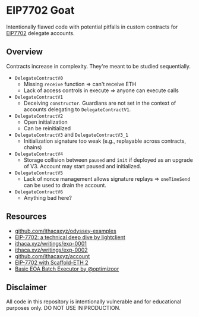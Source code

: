 # EIP7702 Goat

Intentionally flawed code with potential pitfalls in custom contracts for [EIP7702](https://eips.ethereum.org/EIPS/eip-7702) delegate accounts.

## Overview

Contracts increase in complexity. They're meant to be studied sequentially.

- `DelegateContractV0`
    - Missing `receive` function => can't receive ETH
    - Lack of access controls in execute => anyone can execute calls
- `DelegateContractV1`
    - Deceiving `constructor`. Guardians are not set in the context of accounts delegating to `DelegateContractV1`.
- `DelegateContractV2`
    - Open initialization
    - Can be reinitialized
- `DelegateContractV3` and `DelegateContractV3_1`
    - Initialization signature too weak (e.g., replayable across contracts, chains)
- `DelegateContractV4`
    - Storage collision between `paused` and `init` if deployed as an upgrade of V3. Account may start paused and initialized.
- `DelegateContractV5`
    - Lack of nonce management allows signature replays => `oneTimeSend` can be used to drain the account.
- `DelegateContractV6`
    - Anything bad here?

## Resources

- [github.com/ithacaxyz/odyssey-examples](https://github.com/ithacaxyz/odyssey-examples)
- [EIP-7702: a technical deep dive by lightclient](https://www.youtube.com/watch?v=_k5fKlKBWV4)
- [ithaca.xyz/writings/exp-0001](https://www.ithaca.xyz/writings/exp-0001)
- [ithaca.xyz/writings/exp-0002](https://www.ithaca.xyz/writings/exp-0002)
- [github.com/ithacaxyz/account](https://github.com/ithacaxyz/account)
- [EIP-7702 with Scaffold-ETH 2](https://github.com/azf20/seven-seven-zero-two)
- [Basic EOA Batch Executor by @optimizoor](https://x.com/optimizoor/status/1878140195989819586)

## Disclaimer

All code in this repository is intentionally vulnerable and for educational purposes only. DO NOT USE IN PRODUCTION.
